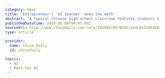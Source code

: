 ```yaml
---
category: news
title: "Entrepreneur's 'AI teacher' does the math"
abstract: "A typical Chinese high-school classroom features students sitting behind desks carrying piles of exercise books, busily answering one question after another. Xu Anbang, a 29-year-old entrepreneur, was one of them when studying in high school. \"I studied ..."
publishedDateTime: 2018-06-09T00:07:00Z
sourceUrl: http://www.chinadaily.com.cn/a/201806/09/WS5b1aa9c8a31001b82571f084.html
type: article

provider:
  name: China Daily
  id: chinadaily

topics:
  - AI
  - Math for AI
---
```

